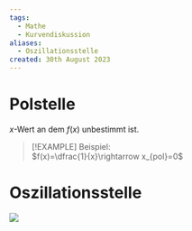 ```yaml
---
tags:
  - Mathe
  - Kurvendiskussion
aliases:
  - Oszillationsstelle
created: 30th August 2023
---
```


# Polstelle

$x$-Wert an dem $f(x)$ unbestimmt ist.

>[!EXAMPLE] Beispiel:  
> $f(x)=\dfrac{1}{x}\rightarrow x_{pol}=0$

# Oszillationsstelle

![](Pasted%20image%2020231030151256.png)